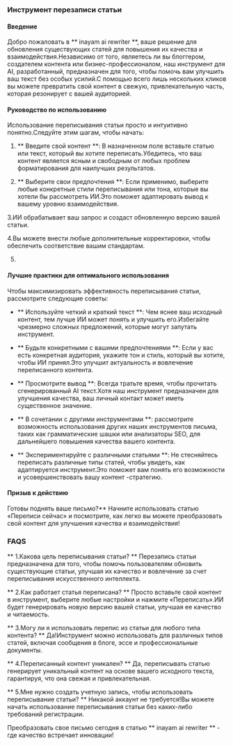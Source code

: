 ### Инструмент перезаписи статьи

#### Введение
Добро пожаловать в ** inayam ai rewriter **, ваше решение для обновления существующих статей для повышения их качества и взаимодействия.Независимо от того, являетесь ли вы блоггером, создателем контента или бизнес-профессионалом, наш инструмент для AI, разработанный, предназначен для того, чтобы помочь вам улучшить ваш текст без особых усилий.С помощью всего лишь нескольких кликов вы можете превратить свой контент в свежую, привлекательную часть, которая резонирует с вашей аудиторией.

#### Руководство по использованию
Использование переписывания статьи просто и интуитивно понятно.Следуйте этим шагам, чтобы начать:

1. ** Введите свой контент **: В назначенном поле вставьте статью или текст, который вы хотите переписать.Убедитесь, что ваш контент является ясным и свободным от любых проблем форматирования для наилучших результатов.

2. ** Выберите свои предпочтения **: Если применимо, выберите любые конкретные стили переписывания или тона, которые вы хотели бы рассмотреть ИИ.Это поможет адаптировать вывод к вашему уровню взаимодействия.

3.ИИ обрабатывает ваш запрос и создаст обновленную версию вашей статьи.

4.Вы можете внести любые дополнительные корректировки, чтобы обеспечить соответствие вашим стандартам.

5.

#### Лучшие практики для оптимального использования
Чтобы максимизировать эффективность переписывания статьи, рассмотрите следующие советы:

- ** Используйте четкий и краткий текст **: Чем яснее ваш исходный контент, тем лучше ИИ может понять и улучшить его.Избегайте чрезмерно сложных предложений, которые могут запутать инструмент.

- ** Будьте конкретными с вашими предпочтениями **: Если у вас есть конкретная аудитория, укажите тон и стиль, который вы хотите, чтобы ИИ принял.Это улучшит актуальность и вовлечение переписанного контента.

- ** Просмотрите вывод **: Всегда тратьте время, чтобы прочитать сгенерированный AI текст.Хотя наш инструмент предназначен для улучшения качества, ваш личный контакт может иметь существенное значение.

- ** В сочетании с другими инструментами **: рассмотрите возможность использования других наших инструментов письма, таких как грамматические шашки или анализаторы SEO, для дальнейшего повышения качества вашего контента.

- ** Экспериментируйте с различными статьями **: Не стесняйтесь переписать различные типы статей, чтобы увидеть, как адаптируется инструмент.Это поможет вам понять его возможности и усовершенствовать вашу контент -стратегию.

#### Призыв к действию
Готовы поднять ваше письмо?** Начните использовать статью «Переписи сейчас» и посмотрите, как легко вы можете преобразовать свой контент для улучшения качества и взаимодействия!

### FAQS

** 1.Какова цель переписывания статьи? **
Перезапись статьи предназначена для того, чтобы помочь пользователям обновить существующие статьи, улучшая их качество и вовлечение за счет переписывания искусственного интеллекта.

** 2.Как работает статья переписана? **
Просто вставьте свой контент в инструмент, выберите любые настройки и нажмите «Переписать».ИИ будет генерировать новую версию вашей статьи, улучшая ее качество и читаемость.

** 3.Могу ли я использовать перепис из статьи для любого типа контента? **
Да!Инструмент можно использовать для различных типов статей, включая сообщения в блоге, эссе и профессиональные документы.

** 4.Переписанный контент уникален? **
Да, переписывать статью генерирует уникальный контент на основе вашего исходного текста, гарантируя, что она свежая и привлекательная.

** 5.Мне нужно создать учетную запись, чтобы использовать переписывание статьи? **
Никакой аккаунт не требуется!Вы можете начать использование переписывания статьи без каких-либо требований регистрации.

Преобразовать свое письмо сегодня в статью ** inayam ai rewriter ** - где качество встречает инновации!